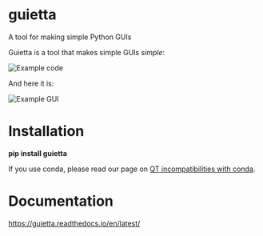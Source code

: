 # guietta

A tool for making simple Python GUIs

Guietta is a tool that makes simple GUIs *simple*:

![Example code](http://guietta.com/_images/example_code.png)

And here it is:

![Example GUI](http://guietta.com/_images/example.png)


# Installation

 **pip install guietta**
 

If you use conda, please read our page on
[QT incompatibilities with conda](https://guietta.readthedocs.io/en/latest/qt_conda.html).


# Documentation

https://guietta.readthedocs.io/en/latest/